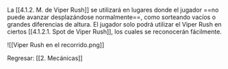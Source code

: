 
La [[4.1.2. M. de Viper Rush]] se utilizará en lugares donde el jugador ==no puede avanzar desplazándose normalmente==, como sorteando vacíos o grandes diferencias de altura. El jugador solo podrá utilizar el Viper Rush en ciertos [[4.1.2.1. Spot de Viper Rush]], los cuales se reconocerán fácilmente.

![[Viper Rush en el recorrido.png]]


Regresar: [[2. Mecánicas]]